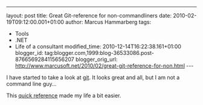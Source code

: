 ---
layout: post
title: Great Git-reference for non-commandliners
date: 2010-02-19T09:12:00.001+01:00
author: Marcus Hammarberg
tags:
  - Tools
  - .NET
  - Life of a consultant
modified_time: 2010-12-14T16:22:38.161+01:00
blogger_id: tag:blogger.com,1999:blog-36533086.post-8766569284115656207
blogger_orig_url: http://www.marcusoft.net/2010/02/great-git-reference-for-non.html ---

I have started to take a look at
<a href="http://git-scm.com/" target="_blank">git</a>. It looks great
and all, but I am not a command line guy…

This <a href="http://jonas.nitro.dk/git/quick-reference.html"
target="_blank">quick reference</a> made my life a bit easier.
